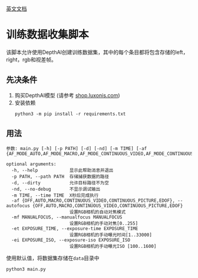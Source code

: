 [英文文档](README.md)

# 训练数据收集脚本

该脚本允许使用DepthAI创建训练数据集，其中的每个条目都将包含存储的left，right，rgb和视差帧。

## 先决条件

1. 购买DepthAI模型 (请参考 [shop.luxonis.com](https://shop.luxonis.com/))
2. 安装依赖
   ```
   python3 -m pip install -r requirements.txt
   ```

## 用法

```
参数: main.py [-h] [-p PATH] [-d] [-nd] [-m TIME] [-af {AF_MODE_AUTO,AF_MODE_MACRO,AF_MODE_CONTINUOUS_VIDEO,AF_MODE_CONTINUOUS_PICTURE,AF_MODE_EDOF}]

optional arguments:
  -h, --help            显示此帮助消息并退出
  -p PATH, --path PATH  存储捕获数据的路径
  -d, --dirty           允许目标路径不为空
  -nd, --no-debug       不显示调试输出
  -m TIME, --time TIME  X秒后完成执行
  -af {OFF,AUTO,MACRO,CONTINUOUS_VIDEO,CONTINUOUS_PICTURE,EDOF}, --autofocus {OFF,AUTO,MACRO,CONTINUOUS_VIDEO,CONTINUOUS_PICTURE,EDOF}
                        设置RGB相机的自动对焦模式
  -mf MANUALFOCUS, --manualfocus MANUALFOCUS
                        设置RGB相机的手动对焦[0..255]
  -et EXPOSURE_TIME, --exposure-time EXPOSURE_TIME
                        设置RGB相机的手动曝光时间[1..33000]
  -ei EXPOSURE_ISO, --exposure-iso EXPOSURE_ISO
                        设置RGB相机的手动曝光ISO [100..1600]

```

使用默认值，将数据集存储在`data`目录中

```
python3 main.py
```
